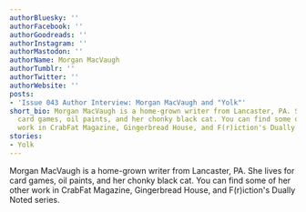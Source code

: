 ```yaml
---
authorBluesky: ''
authorFacebook: ''
authorGoodreads: ''
authorInstagram: ''
authorMastodon: ''
authorName: Morgan MacVaugh
authorTumblr: ''
authorTwitter: ''
authorWebsite: ''
posts:
- 'Issue 043 Author Interview: Morgan MacVaugh and "Yolk"'
short_bio: Morgan MacVaugh is a home-grown writer from Lancaster, PA. She lives for
  card games, oil paints, and her chonky black cat. You can find some of her other
  work in CrabFat Magazine, Gingerbread House, and F(r)iction's Dually Noted series.
stories:
- Yolk
---
```


Morgan MacVaugh is a home-grown writer from Lancaster, PA. She lives for card games, oil paints, and her chonky black cat. You can find some of her other work in CrabFat Magazine, Gingerbread House, and F(r)iction's Dually Noted series.